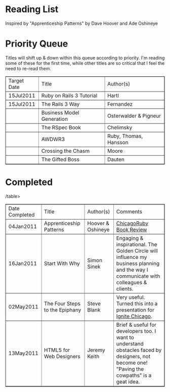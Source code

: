 Reading List
==

Inspired by "Apprenticeship Patterns" by Dave Hoover and Ade Oshineye


Priority Queue
==

Titles will shift up & down within this queue according to priority. I'm reading some of these for the first time, while other titles are so critical that I feel the need to re-read them.

<table border = "1">
	<tr>
		<td>Target Date</td>
		<td>Title</td>
		<td>Author(s)</td>
	</tr>
	<tr>
		<td>15Jul2011</td>
		<td>Ruby on Rails 3 Tutorial</td>
		<td>Hartl</td>
	</tr>
	<tr>
		<td>15Jul2011</td>
		<td>The Rails 3 Way</td>
		<td>Fernandez</td>
	</tr>
	<tr>
		<td>&nbsp;</td>
		<td>Business Model Generation</td>
		<td>Osterwalder & Pigneur</td>
	</tr>
	<tr>
		<td>&nbsp;</td>
		<td>The RSpec Book</td>
		<td>Chelimsky</td>
	</tr>
	<tr>
		<td>&nbsp;</td>
		<td>AWDWR3</td>
		<td>Ruby, Thomas, Hansson</td>
	</tr>
	<tr>
		<td>&nbsp;</td>
		<td>Crossing the Chasm</td>
		<td>Moore</td>
	</tr>
	<tr>
		<td>&nbsp;</td>
		<td>The Gifted Boss</td>
		<td>Dauten</td>
	</tr>
</table>





Completed
==

<table border = "1">
	<tr>
		<td>Date Completed</td>
		<td>Title</td>
		<td>Author(s)</td>		
		<td>Comments</td>
	</tr>
	<tr>
		<td>04Jan2011</td>
		<td>Apprenticeship Patterns</td>
		<td>Hoover & Oshineye</td>
		<td><a href="http://chicagoruby.org/book-reviews/2011/01/04/apprenticeship-patterns/">ChicagoRuby Book Review</a></td>
	</tr>
	<tr>
		<td>16Jan2011</td>
		<td>Start With Why</td>
		<td>Simon Sinek</td>
		<td>Engaging & inspirational. The Golden Circle will influence my business planning and the way I communicate with colleagues & clients.</td>
	</tr>
	<tr>
		<td>02May2011</td>
		<td>The Four Steps to the Epiphany</td>
		<td>Steve Blank</td>
		<td>Very useful. Turned this into a presentation for <a href="http://www.wisdomgroup.com/blog/four_steps_five_minutes/">Ignite Chicago</a>.</td>
	</tr>
	<tr>
		<td>13May2011</td>
		<td>HTML5 for Web Designers</td>
		<td>Jeremy Keith</td>
		<td>Brief & useful for developers too. I want to understand obstacles faced by designers, not become one! "Paving the cowpaths" is a geat idea.</td>
  </tr>
/table>

